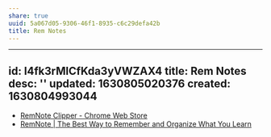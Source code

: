 ```yaml
---
share: true
uuid: 5a067d05-9306-46f1-8935-c6c29defa42b
title: Rem Notes
---
```

---
id: I4fk3rMlCfKda3yVWZAX4
title: Rem Notes
desc: ''
updated: 1630805020376
created: 1630804993044
---

* [RemNote Clipper - Chrome Web Store](https://chrome.google.com/webstore/detail/remnote-clipper/ohidiiabdhnlgcaidgndbdbjlhngeboj)
* [RemNote | The Best Way to Remember and Organize What You Learn](https://www.remnote.io/)
